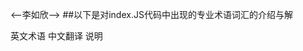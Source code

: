 <--李如欣-->
##以下是对index.JS代码中出现的专业术语词汇的介绍与解

英文术语	中文翻译	说明
<template>	模板	Vue 单文件组件（SFC）中定义 HTML 结构的部分。
<script setup>	组合式API语法	Vue 3 的语法糖，用于更简洁地编写组合式逻辑（Composition API）。
ref	响应式引用	用于定义响应式数据的 Vue 3 API（如 const headerShow = ref(false)）。
onMounted	挂载生命周期钩子	组件挂载到 DOM 后执行的逻辑（如初始化数据）。
nextTick	下一帧回调	等待 DOM 更新后执行代码，确保操作基于最新 DOM 状态。
v-slot	插槽指令	定义作用域插槽内容（如 <router-view v-slot="{ Component }">）。
:is	动态组件绑定	动态渲染组件（如 <component :is="Component" />）。
<keep-alive>	组件缓存	缓存非活跃组件实例，避免重复渲染。
<transition>	过渡动画组件	为元素或组件添加进入/离开动画（如 name="scale"）。

二、状态管理
英文术语	中文翻译	说明
mainStore	状态仓库	Pinia 或 Vuex 中定义的状态管理单元（如 import { mainStore }）。
store.newsArr	状态数据	通过状态管理库存储的响应式数据（如 store.newsArr.length）。

三、路由与导航
英文术语	中文翻译	说明
<router-view>	路由视图容器	Vue Router 中渲染当前路由匹配的组件。
router-view 插槽	路由插槽	通过插槽访问路由组件（如 v-slot="{ Component }"）。

四、UI 框架相关（Naive UI）
英文术语	中文翻译	说明
<n-layout>	布局容器	Naive UI 的布局组件，支持嵌入式滚动条（embedded）。
<n-back-top>	返回顶部按钮	Naive UI 的返回顶部组件（visibility-height 控制显示阈值）。
:native-scrollbar	原生滚动条	控制是否使用浏览器原生滚动条（如 :native-scrollbar="false"）。

五、样式与预处理器
英文术语	中文翻译	说明
<style scoped>	作用域样式	限定 CSS 样式仅作用于当前组件（避免全局污染）。
lang="scss"	SCSS 预处理器	使用 SCSS 语法编写样式（支持嵌套、变量等高级功能）。
var(--n-border-color)	CSS 变量	通过 CSS 自定义属性定义主题颜色（如 --n-border-color）。
:deep()	深度选择器	穿透作用域样式，修改子组件样式（如 :deep(section)）。

六、动画与过渡
英文术语	中文翻译	说明
transition 类名	过渡动画类	定义进入/离开动画的 CSS 类（如 .scale-enter-active）。
mode="out-in"	过渡模式	控制过渡顺序（当前元素先离开，新元素再进入
<--李如欣-->

